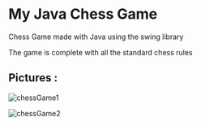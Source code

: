 # My Java Chess Game

Chess Game made with Java using the swing library 

The game is complete with all the standard chess rules 

## Pictures :

![chessGame1](/home/allanburnier/Pictures/chessGame1.png)

![chessGame2](/home/allanburnier/Pictures/chessGame2.png)